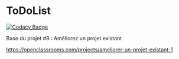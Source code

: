ToDoList
========

[![Codacy Badge](https://api.codacy.com/project/badge/Grade/f0501b39361a423dbb06fd6a717b065e)](https://app.codacy.com/gh/Mozoou/projet8-TodoList?utm_source=github.com&utm_medium=referral&utm_content=Mozoou/projet8-TodoList&utm_campaign=Badge_Grade)

Base du projet #8 : Améliorez un projet existant

https://openclassrooms.com/projects/ameliorer-un-projet-existant-1
